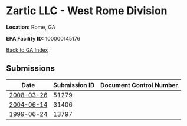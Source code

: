 # Zartic LLC - West Rome Division

**Location:** Rome, GA

**EPA Facility ID:** 100000145176

[Back to GA Index](../../index.md)

## Submissions

| Date | Submission ID | Document Control Number |
|------|--------------|-------------------------|
| [2008-03-26](submissions/51279.md) | 51279 |  |
| [2004-06-14](submissions/31406.md) | 31406 |  |
| [1999-06-24](submissions/13797.md) | 13797 |  |
